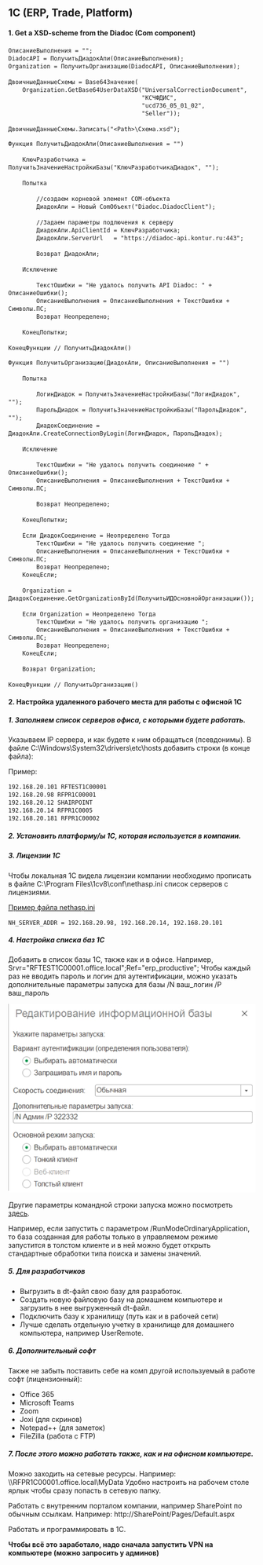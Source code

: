 ## 1C (ERP, Trade, Platform)

#### 1. Get a XSD-scheme from the Diadoc (Com component)

```text
ОписаниеВыполнения = "";
DiadocAPI = ПолучитьДиадокАпи(ОписаниеВыполнения);
Organization = ПолучитьОрганизацию(DiadocAPI, ОписаниеВыполнения);
	
ДвоичныеДанныеСхемы = Base64Значение(
    Organization.GetBase64UserDataXSD("UniversalCorrectionDocument", 
                                      "КСЧФДИС", 
                                      "ucd736_05_01_02", 
                                      "Seller"));
    
ДвоичныеДанныеСхемы.Записать("<Path>\Схема.xsd");
```

```text
Функция ПолучитьДиадокАпи(ОписаниеВыполнения = "")

	КлючРазработчика = ПолучитьЗначениеНастройкиБазы("КлючРазработчикаДиадок", "");
	
	Попытка
		
		//создаем корневой элемент COM-объекта
		ДиадокАпи = Новый ComОбъект("Diadoc.DiadocClient");
		
		//Задаем параметры подлючения к серверу
		ДиадокАпи.ApiClientId = КлючРазработчика;
		ДиадокАпи.ServerUrl   = "https://diadoc-api.kontur.ru:443";
		
		Возврат ДиадокАпи;
		
	Исключение
		
		ТекстОшибки = "Не удалось получить API Diadoc: " + ОписаниеОшибки();
		ОписаниеВыполнения = ОписаниеВыполнения + ТекстОшибки + Символы.ПС;   		
		Возврат Неопределено;
		
	КонецПопытки;	

КонецФункции // ПолучитьДиадокАпи()
```

```text
Функция ПолучитьОрганизацию(ДиадокАпи, ОписаниеВыполнения = "")

	Попытка
		
		ЛогинДиадок = ПолучитьЗначениеНастройкиБазы("ЛогинДиадок", "");
		ПарольДиадок = ПолучитьЗначениеНастройкиБазы("ПарольДиадок", "");
		ДиадокСоединение = ДиадокАпи.CreateConnectionByLogin(ЛогинДиадок, ПарольДиадок);
		
	Исключение
		
		ТекстОшибки = "Не удалось получить соединение " + ОписаниеОшибки();
		ОписаниеВыполнения = ОписаниеВыполнения + ТекстОшибки + Символы.ПС;
		
		Возврат Неопределено;	
		
	КонецПопытки;
		
	Если ДиадокСоединение = Неопределено Тогда
		ТекстОшибки = "Не удалось получить соединение ";
		ОписаниеВыполнения = ОписаниеВыполнения + ТекстОшибки + Символы.ПС;
		Возврат Неопределено;
	КонецЕсли;
	
	Organization = ДиадокСоединение.GetOrganizationById(ПолучитьИДОсновнойОрганизации());
	
	Если Organization = Неопределено Тогда 
		ТекстОшибки = "Не удалось получить организацию ";
		ОписаниеВыполнения = ОписаниеВыполнения + ТекстОшибки + Символы.ПС;
		Возврат Неопределено;
	КонецЕсли;
	
	Возврат Organization;

КонецФункции // ПолучитьОрганизацию()
```

#### 2. Настройка удаленного рабочего места для работы с офисной 1С

##### 1. Заполняем список серверов офиса, с которыми будете работать.
Указываем IP сервера, и как будете к ним обращаться (псевдонимы).
В файле C:\Windows\System32\drivers\etc\hosts добавить строки (в конце файла):

Пример:
```text
192.168.20.101 RFTEST1C00001
192.168.20.98 RFPR1C00001
192.168.20.12 SHAIRPOINT
192.168.20.14 RFPR1C0005
192.168.20.181 RFPR1C00002
```

##### 2. Установить платформу/ы 1С, которая используется в компании.

##### 3. Лицензии 1С
Чтобы локальная 1С видела лицензии компании необходимо прописать в файле 
C:\Program Files\1cv8\conf\nethasp.ini список серверов с лицензиями. 

[Пример файла nethasp.ini](oneS/nethasp.ini)

```text
NH_SERVER_ADDR = 192.168.20.98, 192.168.20.14, 192.168.20.101
```

##### 4. Настройка списка баз 1С

Добавить в список базы 1С, также как и в офисе. Например,
Srvr="RFTEST1C00001.office.local";Ref="erp_productive";
Чтобы каждый раз не вводить пароль и логин для аутентификации, можно указать 
дополнительные параметры запуска для базы
/N ваш_логин /P ваш_пароль

![listDB](oneS/listDB.jpg)

Другие параметры командной строки запуска можно посмотреть [здесь](https://wiseadvice-it.ru/o-kompanii/blog/articles/parametry-komandnoi-stroki-v-1s-8-3/).

Например, если запустить с параметром /RunModeOrdinaryApplication, то база созданная для работы
только в управляемом режиме запустится в толстом клиенте и в ней можно будет открыть стандартные
обработки типа поиска и замены значений.

##### 5. Для разработчиков

- Выгрузить в dt-файл свою базу для разработок.
- Создать новую файловую базу на домашнем компьютере и загрузить в нее выгруженный dt-файл.
- Подключить базу к хранилищу (путь как и в рабочей сети)  
- Лучше сделать отдельную учетку в хранилище для домашнего компьютера, например UserRemote.

##### 6. Дополнительный софт

Также не забыть поставить себе на комп другой используемый в работе софт (лицензионный):
- Office 365
- Microsoft Teams
- Zoom
- Joxi (для скринов)
- Notepad++ (для заметок)
- FileZilla (работа с FTP)


##### 7. После этого можно работать также, как и на офисном компьютере.

Можно заходить на сетевые ресурсы. Например:
\\\\RFPR1C00001.office.local\MyData
Удобно настроить на рабочем столе ярлык чтобы сразу попасть в сетевую папку.

Работать с внутренним порталом компании, например SharePoint по обычным ссылкам. Например:
http://SharePoint/Pages/Default.aspx

Работать и программировать в 1С.

**Чтобы всё это заработало, надо сначала запустить VPN на компьютере (можно запросить у админов)**
